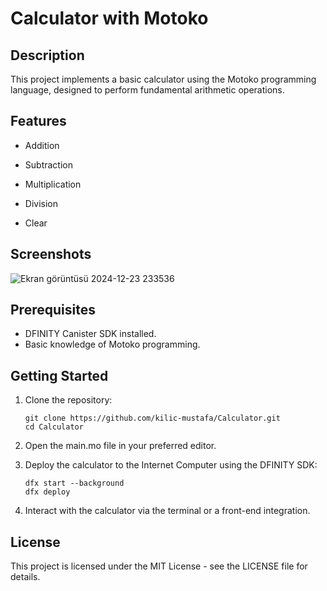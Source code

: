 # Calculator with Motoko

## Description

This project implements a basic calculator using the Motoko programming language, designed to perform fundamental arithmetic operations.


## Features

- Addition

- Subtraction

- Multiplication

- Division

- Clear 


## Screenshots
![Ekran görüntüsü 2024-12-23 233536](https://github.com/user-attachments/assets/265d2c5e-ef8a-4ee6-acc8-547885496af7)


## Prerequisites
- DFINITY Canister SDK installed.
- Basic knowledge of Motoko programming.
## Getting Started

1. Clone the repository:

       git clone https://github.com/kilic-mustafa/Calculator.git
       cd Calculator

2. Open the main.mo file in your preferred editor.
3. Deploy the calculator to the Internet Computer using the DFINITY SDK:

       dfx start --background
       dfx deploy
   
5. Interact with the calculator via the terminal or a front-end integration.


## License

This project is licensed under the MIT License - see the LICENSE file for details.

